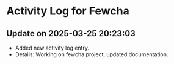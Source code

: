 # Activity Log for Fewcha

## Update on 2025-03-25 20:23:03
- Added new activity log entry.
- Details: Working on fewcha project, updated documentation.

